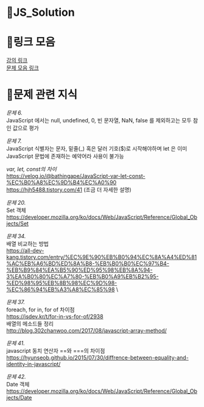 # 🌴JS_Solution
  
# 🔗링크 모음  
[강의 링크](https://www.inflearn.com/course/%EC%A0%9C%EC%A3%BC%EC%BD%94%EB%94%A9-%EC%9E%90%EB%B0%94%EC%8A%A4%ED%81%AC%EB%A6%BD%ED%8A%B8-100%EC%A0%9C?utm_source=inflearn&utm_medium=social&utm_campaign=share)  
[문제 모음 링크](https://www.notion.so/JS-100-94d97d294dd14c9b911a02c840fa9f2d)  
  
# 💾문제 관련 지식  
  
*문제 6.*   
JavaScript 에서는 null, undefined, 0, 빈 문자열, NaN, false 를 제외하고는 모두 참인 값으로 평가  
  
*문제 7.*  
JavaScript 식별자는 문자, 밑줄(_) 혹은 달러 기호($)로 시작해야하며 let 은 이미 JavaScript 문법에 존재하는 예약어라 사용이 불가능  
  
*var, let, const의 차이*  
https://velog.io/@bathingape/JavaScript-var-let-const-%EC%B0%A8%EC%9D%B4%EC%A0%90  
https://hjh5488.tistory.com/41 (조금 더 자세한 설명)  
  
*문제 20.*  
Set 객체  
https://developer.mozilla.org/ko/docs/Web/JavaScript/Reference/Global_Objects/Set  
  
*문제 34.*  
배열 비교하는 방법  
https://all-dev-kang.tistory.com/entry/%EC%9E%90%EB%B0%94%EC%8A%A4%ED%81%AC%EB%A6%BD%ED%8A%B8-%EB%B0%B0%EC%97%B4-%EB%B9%84%EA%B5%90%ED%95%98%EB%8A%94-3%EA%B0%80%EC%A7%80-%EB%B0%A9%EB%B2%95-%ED%98%95%EB%8B%98%EC%9D%98-%EC%86%94%EB%A3%A8%EC%85%98  \
  
*문제 37.*  
foreach, for in, for of 차이점  
https://jsdev.kr/t/for-in-vs-for-of/2938  
배열의 메소드들 정리  
http://blog.302chanwoo.com/2017/08/javascript-array-method/  
  
*문제 41.*  
javascript 동치 연산자 ==와 ===의 차이점  
https://hyunseob.github.io/2015/07/30/diffrence-between-equality-and-identity-in-javascript/  
  
*문제 42.*  
Date 객체  
https://developer.mozilla.org/ko/docs/Web/JavaScript/Reference/Global_Objects/Date    
  
